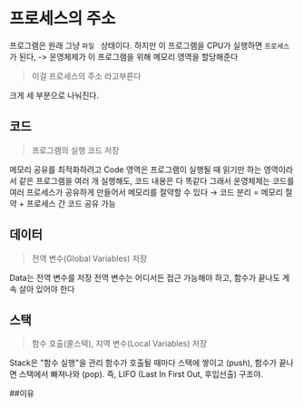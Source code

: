 # 프로세스의 주소

프로그램은 원래 그냥 `파일 ` 상태이다.
하지만 이 프로그램을 CPU가 실행하면 `프로세스`가 된다, -> 운영체제가 이 프로그램을 위해 메모리 영역을 할당해준다

> 이걸 프로세스의 주소 라고부른다

크게 세 부분으로 나눠진다.

## 코드

> 프로그램의 실행 코드 저장

메모리 공유를 최적화하려고
Code 영역은 프로그램이 실행될 때 읽기만 하는 영역이라서
같은 프로그램을 여러 개 실행해도, 코드 내용은 다 똑같다
그래서 운영체제는 코드를 여러 프로세스가 공유하게 만들어서 메모리를 절약할 수 있다
→ 코드 분리 = 메모리 절약 + 프로세스 간 코드 공유 가능

## 데이터

> 전역 변수(Global Variables) 저장

Data는 전역 변수를 저장
전역 변수는 어디서든 접근 가능해야 하고,
함수가 끝나도 계속 살아 있어야 한다

## 스택

> 함수 호출(콜스택), 지역 변수(Local Variables) 저장

Stack은 "함수 실행"을 관리
함수가 호출될 때마다 스택에 쌓이고 (push), 함수가 끝나면 스택에서 빠져나와 (pop).
즉, LIFO (Last In First Out, 후입선출) 구조야.

##이유
